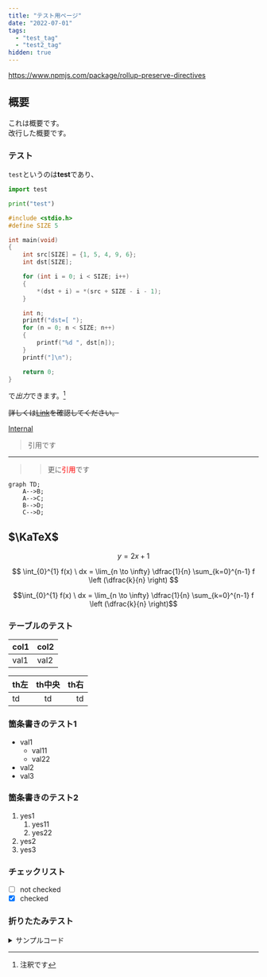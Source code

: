 ```yaml
---
title: "テスト用ページ"
date: "2022-07-01"
tags:
  - "test_tag"
  - "test2_tag"
hidden: true
---
```


https://www.npmjs.com/package/rollup-preserve-directives

## 概要

これは概要です。  
改行した概要です。

### テスト

`test`というのは**test**であり、

```python
import test

print("test")
```

```c title="report.c" del={2} ins={3-4} {6}
#include <stdio.h>
#define SIZE 5

int main(void)
{
    int src[SIZE] = {1, 5, 4, 9, 6};
    int dst[SIZE];

    for (int i = 0; i < SIZE; i++)
    {
        *(dst + i) = *(src + SIZE - i - 1);
    }

    int n;
    printf("dst=[ ");
    for (n = 0; n < SIZE; n++)
    {
        printf("%d ", dst[n]);
    }
    printf("]\n");

    return 0;
}

```

で*出力*できます。[^1]
[^1]: 注釈です

~~詳しくは[Link](https://example.com)を確認してください。~~

[Internal](/memo)

> 引用です

---

> > 更に<font color="Red">引用</font>です

```mermaid
graph TD;
    A-->B;
    A-->C;
    B-->D;
    C-->D;
```

## $\KaTeX$

$$
y = 2x + 1
$$

$$
\int_{0}^{1} f(x) \ dx
= \lim_{n \to \infty} \dfrac{1}{n} \sum_{k=0}^{n-1} f \left (\dfrac{k}{n} \right)
$$

```math
\int_{0}^{1} f(x) \ dx
= \lim_{n \to \infty} \dfrac{1}{n} \sum_{k=0}^{n-1} f \left (\dfrac{k}{n} \right)
```

### テーブルのテスト

| col1 | col2 |
| ---- | ---- |
| val1 | val2 |

| th左 | th中央 | th右 |
| :--- | :----: | ---: |
| td   |   td   |   td |

### 箇条書きのテスト1

- val1
  - val11
  - val22
- val2
- val3

### 箇条書きのテスト2

1. yes1
   1. yes11
   1. yes22
1. yes2
1. yes3

### チェックリスト

- [ ] not checked
- [x] checked

### 折りたたみテスト

<details><summary>サンプルコード</summary>

```rb
puts 'Hello, World'
```

</details>
